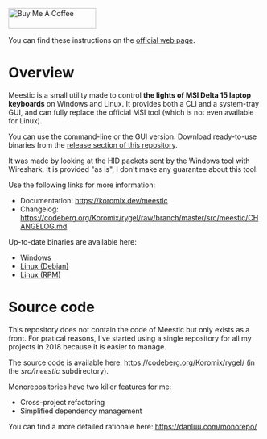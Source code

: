 <a href="https://buymeacoffee.com/koromix" target="_blank"><img src="https://cdn.buymeacoffee.com/buttons/default-orange.png" alt="Buy Me A Coffee" height="41" width="174"></a>

You can find these instructions on the [official web page](http://koromix.dev/meestic).

# Overview

Meestic is a small utility made to control **the lights of MSI Delta 15 laptop keyboards** on Windows and Linux. It provides both a CLI and a system-tray GUI, and can fully replace the official MSI tool (which is not even available for Linux).

You can use the command-line or the GUI version. Download ready-to-use binaries from the [release section of this repository](https://github.com/Koromix/meestic/releases/latest).

It was made by looking at the HID packets sent by the Windows tool with Wireshark. It is provided "as is", I don't make any guarantee about this tool.

Use the following links for more information:

- Documentation: https://koromix.dev/meestic
- Changelog: https://codeberg.org/Koromix/rygel/raw/branch/master/src/meestic/CHANGELOG.md

Up-to-date binaries are available here:

- [Windows](https://download.koromix.dev/windows/)
- [Linux (Debian)](https://koromix.dev/meestic#linux-debian)
- [Linux (RPM)](https://koromix.dev/meestic#linux-rpm)

# Source code

This repository does not contain the code of Meestic but only exists as a front. For pratical reasons, I've started using a single repository for all my projects in 2018 because it is easier to manage.

The source code is available here: https://codeberg.org/Koromix/rygel/ (in the *src/meestic* subdirectory).

Monorepositories have two killer features for me:

- Cross-project refactoring
- Simplified dependency management

You can find a more detailed rationale here: https://danluu.com/monorepo/
